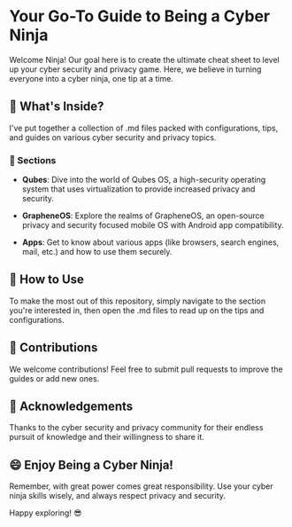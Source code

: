 # Your Go-To Guide to Being a Cyber Ninja

Welcome Ninja! Our goal here is to create the ultimate cheat sheet to level up your cyber security and privacy game. Here, we believe in turning everyone into a cyber ninja, one tip at a time.

## :rocket: What's Inside?

I've put together a collection of .md files packed with configurations, tips, and guides on various cyber security and privacy topics.

### :closed_lock_with_key: Sections

- **Qubes**: Dive into the world of Qubes OS, a high-security operating system that uses virtualization to provide increased privacy and security.

- **GrapheneOS**: Explore the realms of GrapheneOS, an open-source privacy and security focused mobile OS with Android app compatibility.

- **Apps**: Get to know about various apps (like browsers, search engines, mail, etc.) and how to use them securely.

## :page_with_curl: How to Use

To make the most out of this repository, simply navigate to the section you're interested in, then open the .md files to read up on the tips and configurations.

## :pencil: Contributions

We welcome contributions! Feel free to submit pull requests to improve the guides or add new ones.

## :pray: Acknowledgements

Thanks to the cyber security and privacy community for their endless pursuit of knowledge and their willingness to share it.

## :smile: Enjoy Being a Cyber Ninja!

Remember, with great power comes great responsibility. Use your cyber ninja skills wisely, and always respect privacy and security.

Happy exploring! :sunglasses:
